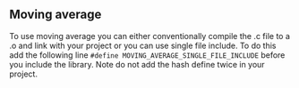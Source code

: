 

## Moving average
To use moving average you can either conventionally compile the .c file to a .o and link with your project or you can use single file include. To do this add the following line `#define MOVING_AVERAGE_SINGLE_FILE_INCLUDE` before you include the library. Note do not add the hash define twice in your project.
